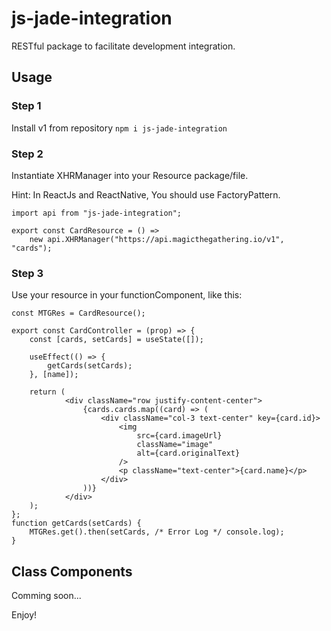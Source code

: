 # js-jade-integration
RESTful package to facilitate development integration.
## Usage

### Step 1
Install v1 from repository
``npm i js-jade-integration``

### Step 2
Instantiate XHRManager into your Resource package/file.

Hint: In ReactJs and ReactNative, You should use FactoryPattern.
```
import api from "js-jade-integration";

export const CardResource = () =>
    new api.XHRManager("https://api.magicthegathering.io/v1", "cards");
```

### Step 3
Use your resource in your functionComponent, like this:
```
const MTGRes = CardResource();

export const CardController = (prop) => {
    const [cards, setCards] = useState([]);

    useEffect(() => {
        getCards(setCards);
    }, [name]);

    return (
            <div className="row justify-content-center">
                {cards.cards.map((card) => (
                    <div className="col-3 text-center" key={card.id}>
                        <img
                            src={card.imageUrl}
                            className="image"
                            alt={card.originalText}
                        />
                        <p className="text-center">{card.name}</p>
                    </div>
                ))}
            </div>
    );
};
function getCards(setCards) {
    MTGRes.get().then(setCards, /* Error Log */ console.log);
}
```

## Class Components

Comming soon...

Enjoy!
